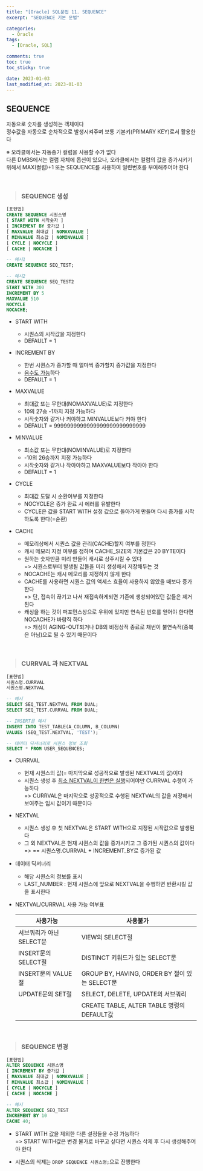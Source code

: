 ```yaml
---
title: "[Oracle] SQL문법 11. SEQUENCE"
excerpt: "SEQUENCE 기본 문법"

categories:
  - Oracle
tags:
  - [Oracle, SQL]

comments: true
toc: true
toc_sticky: true

date: 2023-01-03
last_modified_at: 2023-01-03
---
```


## SEQUENCE

자동으로 숫자를 생성하는 객체이다  
정수값을 자동으로 순차적으로 발생시켜주며 보통 기본키(PRIMARY KEY)로서 활용한다

※ 오라클에서는 자동증가 컬럼을 사용할 수가 없다  
다른 DMBS에서는 컬럼 자체에 옵션이 있으나, 오라클에서는 컬럼의 값을 증가시키기 위해서 MAX(컬럼)+1 또는 SEQUENCE를 사용하여 일련번호를 부여해주어야 한다

<br>

> ### SEQUENCE 생성

```sql
[표현법]
CREATE SEQUENCE 시퀀스명
[ START WITH 시작숫자 ]
[ INCREMENT BY 증가값 ]
[ MAXVALUE 최대값 | NOMAXVALUE ]
[ MINVALUE 최소값 | NOMINVALUE ]
[ CYCLE | NOCYCLE ]
[ CACHE | NOCACHE ]

-- 예시1
CREATE SEQUENCE SEQ_TEST;

-- 예시2
CREATE SEQUENCE SEQ_TEST2
START WITH 300
INCREMENT BY 5
MAXVALUE 510
NOCYCLE
NOCACHE;
```

- START WITH

  - 시퀀스의 시작값을 지정한다
  - DEFAULT = 1

- INCREMENT BY

  - 한번 시퀀스가 증가할 때 얼마씩 증가할지 증가값을 지정한다
  - <u>음수도 가능</u>하다
  - DEFAULT = 1

- MAXVALUE

  - 최대값 또는 무한대(NOMAXVALUE)로 지정한다
  - 10의 27승 -1까지 지정 가능하다
  - 시작숫자와 같거나 커야하고 MINVALUE보다 커야 한다
  - DEFAULT = 9999999999999999999999999999

- MINVALUE

  - 최소값 또는 무한대(NOMINVALUE)로 지정한다
  - -10의 26승까지 지정 가능하다
  - 시작숫자와 같거나 작아야하고 MAXVALUE보다 작아야 한다
  - DEFAULT = 1

- CYCLE

  - 최대값 도달 시 순환여부를 지정한다
  - NOCYCLE은 증가 완료 시 에러를 유발한다
  - CYCLE은 값을 START WITH 설정 값으로 돌아가게 만들며 다시 증가를 시작하도록 한다(=순환)

- CACHE

  - 메모리상에서 시퀀스 값을 관리(CACHE)할지 여부를 정한다
  - 캐시 메모리 지정 여부를 정하며 CACHE_SIZE의 기본값은 20 BYTE이다
  - 원하는 숫자만큼 미리 만들어 캐시로 상주시킬 수 있다  
    => 시퀀스로부터 발생될 값들을 미리 생성해서 저장해두는 것
  - NOCACHE는 캐시 메모리를 지정하지 않게 한다
  - CACHE를 사용하면 시퀀스 값의 액세스 효율이 사용하지 않았을 때보다 증가한다  
    => 단, 접속이 끊기고 나서 재접속하게되면 기존에 생성되어있던 값들은 제거된다
  - 캐싱을 하는 것이 퍼포먼스상으로 우위에 있지만 연속된 번호를 얻어야 한다면 NOCACHE가 바람직 하다  
    => 캐싱이 AGING-OUT되거나 DB의 비정상적 종료로 채번이 불연속적(중복은 아님)으로 될 수 있기 때문이다

<br>

> ### CURRVAL 과 NEXTVAL

```sql
[표현법]
시퀀스명.CURRVAL
시퀀스명.NEXTVAL

-- 예시
SELECT SEQ_TEST.NEXTVAL FROM DUAL;
SELECT SEQ_TEST.CURRVAL FROM DUAL;

-- INSERT문 예시
INSERT INTO TEST_TABLE(A_COLUMN, B_COLUMN)
VALUES (SEQ_TEST.NEXTVAL, 'TEST');

-- 데이터 딕셔너리로 시퀀스 정보 조회
SELECT * FROM USER_SEQUENCES;
```

- CURRVAL

  - 현재 시퀀스의 값(= 마지막으로 성공적으로 발생된 NEXTVAL의 값)이다
  - 시퀀스 생성 후 <u>최소 NEXTVAL이 한번은 실행</u>되어야만 CURRVAL 수행이 가능하다  
    => CURRVAL은 마지막으로 성공적으로 수행된 NEXTVAL의 값을 저장해서 보여주는 임시 값이기 때문이다

- NEXTVAL

  - 시퀀스 생성 후 첫 NEXTVAL은 START WITH으로 지정된 시작값으로 발생된다
  - 그 외 NEXTVAL은 현재 시퀀스의 값을 증가시키고 그 증가된 시퀀스의 값이다  
    => == 시퀀스명.CURRVAL + INCREMENT_BY로 증가된 값

- 데이터 딕셔너리

  - 해당 시퀀스의 정보를 표시
  - LAST_NUMBER : 현재 시퀀스에 앞으로 NEXTVAL을 수행하면 반환시킬 값을 표시한다

- NEXTVAL/CURRVAL 사용 가능 여부표

  | 사용가능                 | 사용불가                                      |
  | ------------------------ | --------------------------------------------- |
  | 서브쿼리가 아닌 SELECT문 | VIEW의 SELECT절                               |
  | INSERT문의 SELECT절      | DISTINCT 키워드가 있는 SELECT문               |
  | INSERT문의 VALUE절       | GROUP BY, HAVING, ORDER BY 절이 있는 SELECT문 |
  | UPDATE문의 SET절         | SELECT, DELETE, UPDATE의 서브쿼리             |
  |                          | CREATE TABLE, ALTER TABLE 명령의 DEFAULT값    |

<br>

> ### SEQUENCE 변경

```sql
[표현법]
ALTER SEQUENCE 시퀀스명
[ INCREMENT BY 증가값 ]
[ MAXVALUE 최대값 | NOMAXVALUE ]
[ MINVALUE 최소값 | NOMINVALUE ]
[ CYCLE | NOCYCLE ]
[ CACHE | NOCACHE ]

-- 예시
ALTER SEQUENCE SEQ_TEST
INCREMENT BY 10
CACHE 40;
```

- START WITH 값을 제외한 다른 설정들을 수정 가능하다  
  => START WITH값은 변경 불가로 바꾸고 싶다면 시퀀스 삭제 후 다시 생성해주어야 한다

- 시퀀스의 삭제는 `DROP SEQUENCE 시퀀스명;`으로 진행한다
